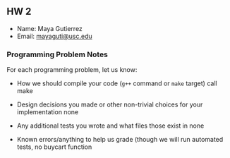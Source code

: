 ## HW 2

 - Name: Maya Gutierrez
 - Email: mayaguti@usc.edu

### Programming Problem Notes

 For each programming problem, let us know:

 - How we should compile your code (`g++` command or `make` target)
	call make

 - Design decisions you made or other non-trivial choices for your implementation
	none

 - Any additional tests you wrote and what files those exist in
	none

 - Known errors/anything to help us grade (though we will run automated tests,
	no buycart function